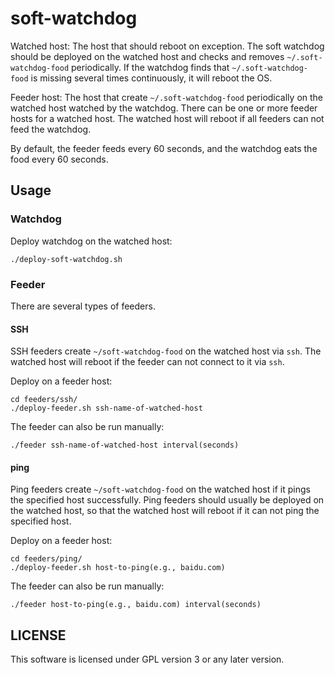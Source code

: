 # soft-watchdog

Watched host: The host that should reboot on exception. The soft watchdog should be deployed on the watched host and checks and removes `~/.soft-watchdog-food` periodically. If the watchdog finds that `~/.soft-watchdog-food` is missing several times continuously, it will reboot the OS.

Feeder host: The host that create `~/.soft-watchdog-food` periodically on the watched host watched by the watchdog. There can be one or more feeder hosts for a watched host. The watched host will reboot if all feeders can not feed the watchdog.

By default, the feeder feeds every 60 seconds, and the watchdog eats the food every 60 seconds.

## Usage

### Watchdog

Deploy watchdog on the watched host:

```shell
./deploy-soft-watchdog.sh
```

### Feeder

There are several types of feeders.

#### SSH

SSH feeders create `~/soft-watchdog-food` on the watched host via `ssh`. The watched host will reboot if the feeder can not connect to it via `ssh`.

Deploy on a feeder host:

```shell
cd feeders/ssh/
./deploy-feeder.sh ssh-name-of-watched-host
```

The feeder can also be run manually:

```shell
./feeder ssh-name-of-watched-host interval(seconds)
```

#### ping

Ping feeders create `~/soft-watchdog-food` on the watched host if it pings the specified host successfully. Ping feeders should usually be deployed on the watched host, so that the watched host will reboot if it can not ping the specified host.

Deploy on a feeder host:

```shell
cd feeders/ping/
./deploy-feeder.sh host-to-ping(e.g., baidu.com)
```

The feeder can also be run manually:

```shell
./feeder host-to-ping(e.g., baidu.com) interval(seconds)
```

## LICENSE

This software is licensed under GPL version 3 or any later version.
